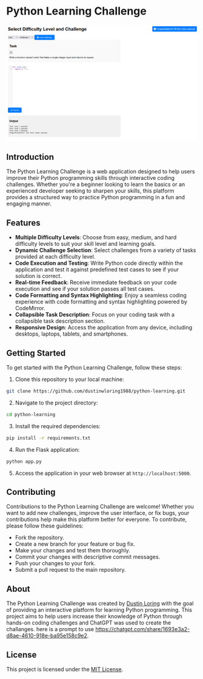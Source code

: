 # Python Learning Challenge

![Cover Image](web/images/cover.png)

## Introduction
The Python Learning Challenge is a web application designed to help users improve their Python programming skills through interactive coding challenges. Whether you're a beginner looking to learn the basics or an experienced developer seeking to sharpen your skills, this platform provides a structured way to practice Python programming in a fun and engaging manner.

## Features
- **Multiple Difficulty Levels**: Choose from easy, medium, and hard difficulty levels to suit your skill level and learning goals.
- **Dynamic Challenge Selection**: Select challenges from a variety of tasks provided at each difficulty level.
- **Code Execution and Testing**: Write Python code directly within the application and test it against predefined test cases to see if your solution is correct.
- **Real-time Feedback**: Receive immediate feedback on your code execution and see if your solution passes all test cases.
- **Code Formatting and Syntax Highlighting**: Enjoy a seamless coding experience with code formatting and syntax highlighting powered by CodeMirror.
- **Collapsible Task Description**: Focus on your coding task with a collapsible task description section.
- **Responsive Design**: Access the application from any device, including desktops, laptops, tablets, and smartphones.

## Getting Started
To get started with the Python Learning Challenge, follow these steps:

1. Clone this repository to your local machine:

```bash
git clone https://github.com/dustinwloring1988/python-learning.git
```

2. Navigate to the project directory:

```bash
cd python-learning
```

3. Install the required dependencies:

```bash
pip install -r requirements.txt
```

4. Run the Flask application:

```bash
python app.py
```

5. Access the application in your web browser at `http://localhost:5000`.

## Contributing
Contributions to the Python Learning Challenge are welcome! Whether you want to add new challenges, improve the user interface, or fix bugs, your contributions help make this platform better for everyone. To contribute, please follow these guidelines:
- Fork the repository.
- Create a new branch for your feature or bug fix.
- Make your changes and test them thoroughly.
- Commit your changes with descriptive commit messages.
- Push your changes to your fork.
- Submit a pull request to the main repository.

## About
The Python Learning Challenge was created by [Dustin Loring](https://github.com/dustinwloring1988) with the goal of providing an interactive platform for learning Python programming. This project aims to help users increase their knowledge of Python through hands-on coding challenges and ChatGPT was used to create the challanges. here is a prompt to use https://chatgpt.com/share/1693e3a2-d8ae-4610-918e-ba95e158c9e2.

## License
This project is licensed under the [MIT License](LICENSE).
